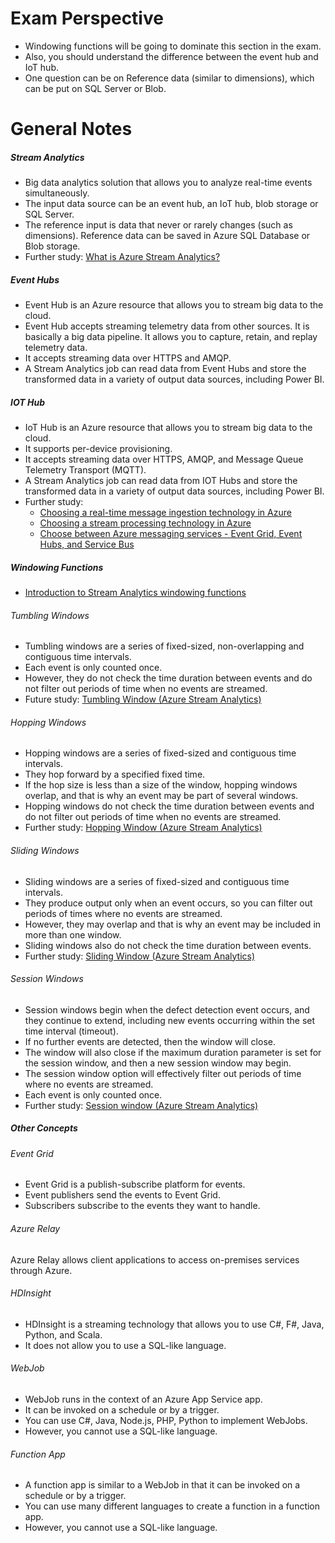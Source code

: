 # Exam Perspective
- Windowing functions will be going to dominate this section in the exam.
- Also, you should understand the difference between the event hub and IoT hub.
- One question can be on Reference data (similar to dimensions), which can be put on SQL Server or Blob.

# General Notes
##### Stream Analytics
- Big data analytics solution that allows you to analyze real-time events simultaneously.
- The input data source can be an event hub, an IoT hub, blob storage or SQL Server.
- The reference input is data that never or rarely changes (such as dimensions). Reference data can be saved in Azure SQL Database or Blob storage.
- Further study: [What is Azure Stream Analytics?](https://docs.microsoft.com/en-us/azure/stream-analytics/stream-analytics-introduction)

##### Event Hubs
- Event Hub is an Azure resource that allows you to stream big data to the cloud.
- Event Hub accepts streaming telemetry data from other sources. It is basically a big data pipeline. It allows you to capture, retain, and replay telemetry data.
- It accepts streaming data over HTTPS and AMQP.
- A Stream Analytics job can read data from Event Hubs and store the transformed data in a variety of output data sources, including Power BI.

##### IOT Hub
- IoT Hub is an Azure resource that allows you to stream big data to the cloud.
- It supports per-device provisioning.
- It accepts streaming data over HTTPS, AMQP, and Message Queue Telemetry Transport (MQTT).
- A Stream Analytics job can read data from IOT Hubs and store the transformed data in a variety of output data sources, including Power BI.
- Further study:
	- [Choosing a real-time message ingestion technology in Azure](https://docs.microsoft.com/en-us/azure/architecture/data-guide/technology-choices/real-time-ingestion)  
	- [Choosing a stream processing technology in Azure](https://docs.microsoft.com/en-us/azure/architecture/data-guide/technology-choices/stream-processing)
	- [Choose between Azure messaging services - Event Grid, Event Hubs, and Service Bus](https://docs.microsoft.com/en-us/azure/event-grid/compare-messaging-services)

##### Windowing Functions
- [Introduction to Stream Analytics windowing functions](https://docs.microsoft.com/en-us/azure/stream-analytics/stream-analytics-window-functions)

###### Tumbling Windows
- Tumbling windows are a series of fixed-sized, non-overlapping and contiguous time intervals.
- Each event is only counted once.
- However, they do not check the time duration between events and do not filter out periods of time when no events are streamed.
- Future study: [Tumbling Window (Azure Stream Analytics)](https://docs.microsoft.com/en-us/stream-analytics-query/tumbling-window-azure-stream-analytics)

###### Hopping Windows
- Hopping windows are a series of fixed-sized and contiguous time intervals. 
- They hop forward by a specified fixed time. 
- If the hop size is less than a size of the window, hopping windows overlap, and that is why an event may be part of several windows.
- Hopping windows do not check the time duration between events and do not filter out periods of time when no events are streamed.
- Further study: [Hopping Window (Azure Stream Analytics)](https://docs.microsoft.com/en-us/stream-analytics-query/hopping-window-azure-stream-analytics)

###### Sliding Windows
- Sliding windows are a series of fixed-sized and contiguous time intervals. 
- They produce output only when an event occurs, so you can filter out periods of times where no events are streamed.
- However, they may overlap and that is why an event may be included in more than one window. 
- Sliding windows also do not check the time duration between events.
- Further study: [Sliding Window (Azure Stream Analytics)](https://docs.microsoft.com/en-us/stream-analytics-query/sliding-window-azure-stream-analytics)

###### Session Windows
- Session windows begin when the defect detection event occurs, and they continue to extend, including new events occurring within the set time interval (timeout).
- If no further events are detected, then the window will close. 
- The window will also close if the maximum duration parameter is set for the session window, and then a new session window may begin.
- The session window option will effectively filter out periods of time where no events are streamed. 
- Each event is only counted once.
- Further study: [Session window (Azure Stream Analytics)](https://docs.microsoft.com/en-us/stream-analytics-query/session-window-azure-stream-analytics)

  
##### Other Concepts
###### Event Grid
- Event Grid is a publish-subscribe platform for events. 
- Event publishers send the events to Event Grid. 
- Subscribers subscribe to the events they want to handle.  
  
###### Azure Relay
Azure Relay allows client applications to access on-premises services through Azure.

###### HDInsight
- HDInsight is a streaming technology that allows you to use C#, F#, Java, Python, and Scala.
- It does not allow you to use a SQL-like language.

###### WebJob
- WebJob runs in the context of an Azure App Service app.
- It can be invoked on a schedule or by a trigger.
- You can use C#, Java, Node.js, PHP, Python to implement WebJobs.
- However, you cannot use a SQL-like language.

###### Function App
- A function app is similar to a WebJob in that it can be invoked on a schedule or by a trigger.
- You can use many different languages to create a function in a function app.
- However, you cannot use a SQL-like language.